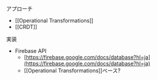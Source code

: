 アプローチ
- [[Operational Transformations]]
- [[CRDT]]

実装
- Firebase API
	- [https://firebase.google.com/docs/database?hl=ja](https://firebase.google.com/docs/database?hl=ja)
	- [[Operational Transformations]]ベース?
